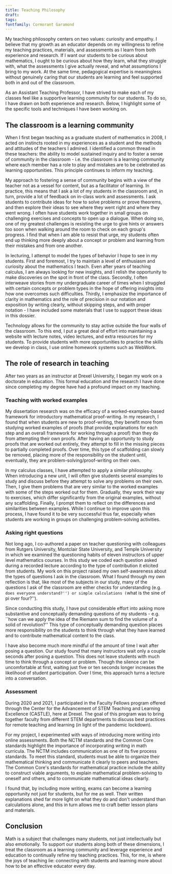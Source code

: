 ```yaml
---
title: Teaching Philosophy
draft: 
tags: 
fontfamily: Cormorant Garamond
---
```

My teaching philosophy centers on two values: curiosity and empathy. I believe that my growth as an educator depends on my willingness to refine my teaching practices, materials, and assessments as I learn from both experience and research. If I want our students to be curious about mathematics, I ought to be curious about how they learn, what they struggle with, what the assessments I give actually reveal, and what assumptions I bring to my work. At the same time, pedagogical expertise is meaningless without genuinely caring that our students are learning and feel supported both in and out of the classroom. 

As an Assistant Teaching Professor, I have strived to make each of my classes feel like a supportive learning community for our students. To do so, I have drawn on both experience and research. Below, I highlight some of the specific tools and techniques I have been working on.

## The classroom is a learning community

When I first began teaching as a graduate student of mathematics in 2008, I acted on instincts rooted in my experiences as a student and the methods and attitudes of the teachers I admired. I identified a common thread in these teachers: the ability to model sustained inquiry and to foster a sense of community in the classroom - i.e. the classroom is a learning community where each member has a role to play and mistakes are to be celebrated as learning opportunities. This principle continues to inform my teaching. 

My approach to fostering a sense of community begins with a view of the teacher not as a vessel for content, but as a facilitator of learning. In practice, this means that I ask a lot of my students in the classroom and, in turn, provide a lot of feedback on in-class work and assessments. I ask students to contribute ideas for how to solve problems or prove theorems, and then explore their ideas to see where they went right and where they went wrong. I often have students work together in small groups on challenging exercises and concepts to open up a dialogue. When doing so, one of my greatest challenges is resisting the urge to give hints or answers too soon when walking around the room to check on each group's progress. I find that when I am able to resist that urge, my students often end up thinking more deeply about a concept or problem and learning from their mistakes and from one another.

In lecturing, I attempt to model the types of behavior I hope to see in my students. First and foremost, I try to maintain a level of enthusiasm and curiosity about the mathematics I teach. Even after years of teaching calculus, I am always looking for new insights, and I relish the opportunity to make discoveries on the spot in front of the class. Secondly, I often interweave stories from my undergraduate career of times when I struggled with certain concepts or problem types in the hope of offering insights into how one overcomes such difficulties. Thirdly, I emphasize the importance of clarity in mathematics and the role of precision in our notation and exposition by writing clearly, without skipping steps, and with proper notation - I have included some materials that I use to support these ideas in this dossier.

Technology allows for the community to stay active outside the four walls of the classroom. To this end, I put a great deal of effort into maintaining a website with lecture notes, video lectures, and extra resources for my students. To provide students with more opportunities to practice the skills we develop in class, I use online homework systems such as WebWork.

## The role of research in teaching

After two years as an instructor at Drexel University, I began my work on a doctorate in education. This formal education and the research I have done since completing my degree have had a profound impact on my teaching. 

### Teaching with worked examples

My dissertation research was on the efficacy of a worked-examples-based framework for introductory mathematical proof-writing. In my research, I found that when students are new to proof-writing, they benefit more from studying worked examples of proofs (that provide explanations for each step and an overall framework for working through a proof) than they do from attempting their own proofs. After having an opportunity to study proofs that are worked out entirely, they attempt to fill in the missing pieces to partially completed proofs. Over time, this type of scaffolding can slowly be removed, placing more of the responsibility on the student until, eventually, they are problem-solving/proof-writing on their own. 

In my calculus classes, I have attempted to apply a similar philosophy. When introducing a new unit, I will often give students several examples to study and discuss before they attempt to solve any problems on their own. Then, I give them problems that are very similar to the worked examples with some of the steps worked out for them. Gradually, they work their way to exercises, which differ significantly from the original examples, without any scaffolding. Finally, I prompt them to reflect on the differences and similarities between examples. While I continue to improve upon this process, I have found it to be very successful thus far, especially when students are working in groups on challenging problem-solving activities.

### Asking right questions

Not long ago, I co-authored a paper on teacher questioning with colleagues from Rutgers University, Montclair State University, and Temple University in which we examined the questioning habits of eleven instructors of upper level mathematics courses. In this study we coded each question asked during a recorded lecture according to the type of contribution it elicited from students. My work on this project raised my own self-awareness about the types of questions I ask in the classroom. What I found through my own reflection is that, like most of the subjects in our study, many of the questions I ask of the classroom are either checks for understanding (e.g. ``does everyone understand?'') or simple calculations (``what is the sine of pi over four?''). 

Since conducting this study, I have put considerable effort into asking more substantive and conceptually demanding questions of my students - e.g. ``how can we apply the idea of the Riemann sum to find the volume of a solid of revolution?'' This type of conceptually demanding question places more responsibility on the students to think through what they have learned and to contribute mathematical content to the class. 

I have also become much more mindful of the amount of time I wait after posing a question. Our study found that many instructors wait only a couple seconds after posing a question. This does not leave students with much time to think through a concept or problem. Though the silence can be uncomfortable at first, waiting just five or ten seconds longer increases the likelihood of student participation. Over I time, this approach turns a lecture into a conversation. 

### Assessment

During 2020 and 2021, I participated in the Faculty Fellows program offered through the Center for the Advancement of STEM Teaching and Learning Excellence (CASTLE), here at Drexel. The goal of this program was to bring together faculty from different STEM departments to discuss best practices for remote teaching and learning (in light of the pandemic lockdown). 

For my project, I experimented with ways of introducing more writing into online assessments. Both the NCTM standards and the Common Core standards highlight the importance of incorporating writing in math curricula. The NCTM includes communication as one of its five process standards. To meet this standard, students must be able to organize their mathematical thinking and communicate it clearly to peers and teachers. The Common Core's standards for mathematical practice include the ability to construct viable arguments, to explain mathematical problem-solving to oneself and others, and to communicate mathematical ideas clearly. 

I found that, by including more writing, exams can become a learning opportunity not just for students, but for me as well. Their written explanations shed far more light on what they do and don't understand than calculations alone, and this in turn allows me to craft better lesson plans and materials.

## Conclusion

Math is a subject that challenges many students, not just intellectually but also emotionally. To support our students along both of these dimensions, I treat the classroom as a learning community and leverage experience and education to continually refine my teaching practices. This, for me, is where the joys of teaching lie: connecting with students and learning more about how to be an effective educator every day. 
